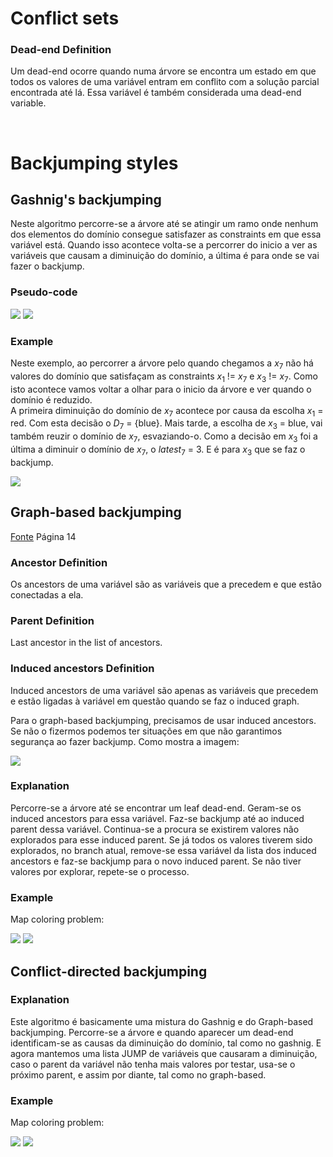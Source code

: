 # Conflict sets

### Dead-end Definition

Um dead-end ocorre quando numa árvore se encontra um estado em que todos os valores de uma variável entram em conflito com a solução parcial encontrada até lá. Essa variável é também considerada uma dead-end variable.

<br>

# Backjumping styles

## Gashnig's backjumping

Neste algoritmo percorre-se a árvore até se atingir um ramo onde nenhum dos elementos do domínio consegue satisfazer as constraints em que essa variável está. Quando isso acontece volta-se a percorrer do inicio a ver as variáveis que causam a diminuição do domínio, a última é para onde se vai fazer o backjump.

### Pseudo-code

<img src="Imagens/Aula6 Gashnig1.png">

<img src="Imagens/Aula6 Gashnig2.png">

### Example

Neste exemplo, ao percorrer a árvore pelo quando chegamos a $x_7$ não há valores do domínio que satisfaçam as constraints $x_1$ != $x_7$ e $x_3$ != $x_7$. Como isto acontece vamos voltar a olhar para o inicio da árvore e ver quando o domínio é reduzido.<br>
A primeira diminuição do domínio de $x_7$ acontece por causa da escolha $x_1$ = red. Com esta decisão o $D_7$ = {blue}. Mais tarde, a escolha de $x_3$ = blue, vai também reuzir o domínio de $x_7$, esvaziando-o. Como a decisão em $x_3$ foi a última a diminuir o domínio de $x_7$, o $latest_7$ = 3. E é para $x_3$ que se faz o backjump.

<img src="Imagens/Aula6 Gashnig example1.png">

<br>

## Graph-based backjumping

[Fonte](https://pdf.sciencedirectassets.com/271585/1-s2.0-S0004370200X00872/1-s2.0-S0004370202001200/main.pdf?X-Amz-Security-Token=IQoJb3JpZ2luX2VjEDQaCXVzLWVhc3QtMSJIMEYCIQDEnC3WFgniEBCi%2Fv0iuFebY%2BrCbc13kU4nwqlqO4JBwAIhAK4UFYO53SXcAl17zXzGIb6Ljc0w9KJCQheerRLRESu1KrIFCHwQBRoMMDU5MDAzNTQ2ODY1IgwzZpjks7WW7M8zTF4qjwWKymDv0J%2BikXGzpBP6s32jFq7IaaunLrmGtntr0iYEYyXBys4sOvgBV2GLUYsSs%2FcwdJxcGxytuP27X0lgcD4oWCuxjDb8vFwLAkx%2B6Xrcu5ZYkkCnN4oa%2FZuqUpKYqPoktqlzhgZf1VV7lhgNe7Bc6dB5yC6CrDel0aHT1rqJFBd03z7LPNd7%2B7PiE7PKm4EUiUkZLX3iycCa8CdZYWftNt7tsAD1ijkHkyAxgf0jVsqD0JmQlLbvRR5OBLKm5ibJz3AWdN9pinS1UNzPM3fKeFbTOnEO8xLBx7i63xYGDxkS1IHqR7zvimzaUVySRDGKJv4wNdD3UgakzrFwe7jJmrd1Dj181zSUnrmWPTKEQpLkTPTe2Cnr4PILAoGgGsYsbVi8cdpMkDR9jKXGnPXg3lmRMSw1za9rDB%2FWxD%2BJo7c2tWxzhdyzcyG2AsodH1SlUGaSKK4xSG1v72yBiGmLCVFA5iWbSJv2Yj2VpHxbCEnZXiSNOBTXM3ftlmmkY665t7SpdIhZv1MN0LWSHegKhclJD4ahXUxfmYzg4eNI9JXhYI0h%2BEQoGE43phyoom3M7ymGasx%2BYDyQmg%2FK6ksFdzuewV8%2FCRVOxd%2FUgSZzE0MWUokFzgtr2INaAILesmQ91xmzNZTPdRaNGtDFhwfT2YDRfbSbWDxL469e8XGGZrVm2OXYUQZXICr8RUQ%2FnAq%2Fd%2Fnbtc2NyEH%2Bm7a4wK3Zwlkbrhiu9mtylAXUqiZONb7n6yXo9qJ1Vk4j3gGsPzPIRt4SzqmicGvY%2BiTCTh8X5h7SvGcBsss4BaNA4i%2Fw7PK5t1j8U72xs9t3fdLnT0SnYR6VSyXD7l1GrifUGS6AlV2AnFwlB7NiQrMD4uQqMK%2Fz67cGOrABnpYukfSrl6O%2BLlqHwiHDGos9U65nhhd89wLG4U9gEGY%2FRGsa03wfmYgTUReFYy8WOD8X1woXJIqlq1Il8y6AgVtVcqdX5Z%2FO8tpw80Uu%2F867EK%2F7ljxydhNDvAu2L5OXp9xIJvSDtK9tjN%2BK12WF%2FWlfjoAS%2BoQxEqxUfE2H2OMZrRlrtkkCbrx%2F7Ke5KxA0OMg79DipN%2FN3WDezVKSjIBRXfNAWp216j6D09%2FbLHD0%3D&X-Amz-Algorithm=AWS4-HMAC-SHA256&X-Amz-Date=20240930T203238Z&X-Amz-SignedHeaders=host&X-Amz-Expires=300&X-Amz-Credential=ASIAQ3PHCVTYZAQOFFPS%2F20240930%2Fus-east-1%2Fs3%2Faws4_request&X-Amz-Signature=1af16b7708d77ccba685f077a091035e022d2eb394621cd0f6b58ed21c6accae&hash=c864e94b0f32d43c1af72dc158e5aef68371416feca2b98f5f1876d9f6ddb0b2&host=68042c943591013ac2b2430a89b270f6af2c76d8dfd086a07176afe7c76c2c61&pii=S0004370202001200&tid=spdf-d2293975-1b8c-4dd7-b5f4-df430c03e222&sid=6e5d56fd1f58e24a94294d45c9cd0fa76d03gxrqb&type=client&tsoh=d3d3LnNjaWVuY2VkaXJlY3QuY29t&ua=16125b03055405000056&rr=8cb6fbc0b8ee94ef&cc=pt) Página 14

### Ancestor Definition

Os ancestors de uma variável são as variáveis que a precedem e que estão conectadas a ela.

### Parent Definition

Last ancestor in the list of ancestors.

### Induced ancestors Definition

Induced ancestors de uma variável são apenas as variáveis que precedem e estão ligadas à variável em questão quando se faz o induced graph.

Para o graph-based backjumping, precisamos de usar induced ancestors. Se não o fizermos podemos ter situações em que não garantimos segurança ao fazer backjump. Como mostra a imagem:

<img src="Imagens/Aula6 graph-based problem.png">

<br>

### Explanation

Percorre-se a árvore até se encontrar um leaf dead-end. Geram-se os induced ancestors para essa variável. Faz-se backjump até ao induced parent dessa variável. Continua-se a procura se existirem valores não explorados para esse induced parent. Se já todos os valores tiverem sido explorados, no branch atual, remove-se essa variável da lista dos induced ancestors e faz-se backjump para o novo induced parent. Se não tiver valores por explorar, repete-se o processo.

### Example

Map coloring problem:

<img src="Imagens/Aula6 graph-based example2.png">

<img src="Imagens/Aula6 graph-based example1.png">

## Conflict-directed backjumping

### Explanation

Este algoritmo é basicamente uma mistura do Gashnig e do Graph-based backjumping. Percorre-se a árvore e quando aparecer um dead-end identificam-se as causas da diminuição do domínio, tal como no gashnig. E agora mantemos uma lista JUMP de variáveis que causaram a diminuição, caso o parent da variável não tenha mais valores por testar, usa-se o próximo parent, e assim por diante, tal como no graph-based.

### Example

Map coloring problem:

<img src="Imagens/Aula6 graph-based example2.png">

<img src="Imagens/Aula6 conflict-based example.png">

